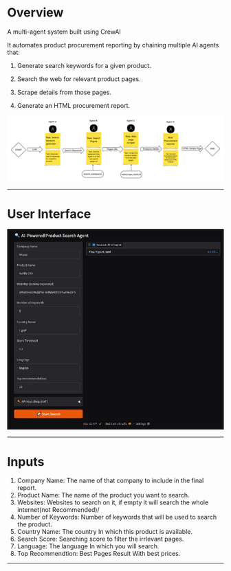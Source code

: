 # Overview

A multi-agent system built using CrewAI

It automates product procurement reporting by chaining multiple AI agents that:

1. Generate search keywords for a given product.

2. Search the web for relevant product pages.

3. Scrape details from those pages.

4. Generate an HTML procurement report.


![Diagram](Agents-Diagram.png)

-------
# User Interface

![userInterface](UI-page.png)

-------
# Inputs
1. Company Name: The name of that company to include in the final report.
2. Product Name: The name of the product you want to search.
3. Websites: Websites to search on it, if empty it will search the whole internet(not Recommended)/
4. Number of Keywords: Number of keywords that will be used to search the product.
5. Country Name: The country In which this product is available.
6. Search Score: Searching score to filter the irrlevant pages.
7. Language: The language In which you will search.
8. Top Recommendtion: Best Pages Result With best prices.

--------


